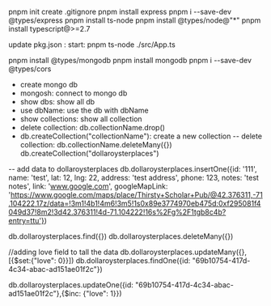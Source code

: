 pnpm init
create .gitignore
pnpm install express
pnpm i --save-dev @types/express
pnpm install ts-node
pnpm install @types/node@"\*"
pnpm install typescript@>=2.7

update pkg.json : start: pnpm ts-node ./src/App.ts

pnpm install @types/mongodb
pnpm install mongodb
pnpm i --save-dev @types/cors

- create mongo db
- mongosh: connect to mongo db
- show dbs: show all db
- use dbName: use the db with dbName
- show collections: show all collection
- delete collection: db.collectionName.drop()
- db.createCollection("collectionName"): create a new collection
  -- delete collection: db.collectionName.deleteMany({})
  db.createCollection("dollaroysterplaces")

-- add data to dollaroysterplaces
db.dollaroysterplaces.insertOne({id: '111', name: 'test', lat: 12, lng: 22, address: 'test address', phone: 123, notes: 'test notes', link: 'www.google.com', googleMapLink: 'https://www.google.com/maps/place/Thirsty+Scholar+Pub/@42.376311,-71.104222,17z/data=!3m1!4b1!4m6!3m5!1s0x89e3774970eb475d:0xf295081f4049d37!8m2!3d42.376311!4d-71.104222!16s%2Fg%2F1tgb8c4b?entry=ttu'})

db.dollaroysterplaces.find({})
db.dollaroysterplaces.deleteMany({})

//adding love field to tall the data
db.dollaroysterplaces.updateMany({},[{$set:{"love": 0}}])
db.dollaroysterplaces.findOne({id: "69b10754-417d-4c34-abac-ad151ae01f2c"})

db.dollaroysterplaces.updateOne({id: "69b10754-417d-4c34-abac-ad151ae01f2c"},{$inc: {"love": 1}})
